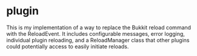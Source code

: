 # plugin

This is my implementation of a way to replace the Bukkit reload command with the ReloadEvent. It includes configurable
messages, error logging, individual plugin reloading, and a ReloadManager class that other plugins could potentially
access to easily initiate reloads.